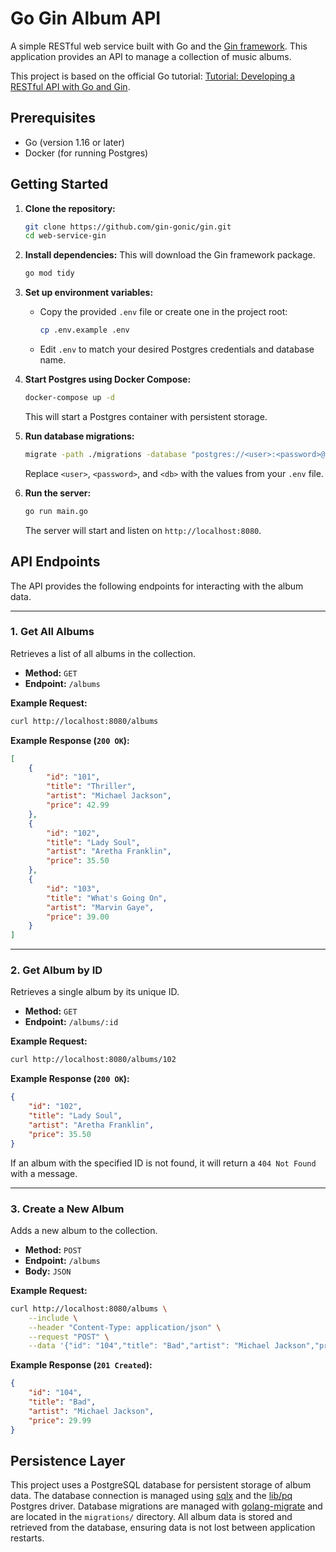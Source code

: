# Go Gin Album API

A simple RESTful web service built with Go and the [Gin framework](https://github.com/gin-gonic/gin). This application provides an API to manage a collection of music albums.

This project is based on the official Go tutorial: [Tutorial: Developing a RESTful API with Go and Gin](https://go.dev/doc/tutorial/web-service-gin).

## Prerequisites

*   Go (version 1.16 or later)
*   Docker (for running Postgres)

## Getting Started

1.  **Clone the repository:**
    ```sh
    git clone https://github.com/gin-gonic/gin.git
    cd web-service-gin
    ```

2.  **Install dependencies:**
    This will download the Gin framework package.
    ```sh
    go mod tidy
    ```

3.  **Set up environment variables:**
    -   Copy the provided `.env` file or create one in the project root:
        ```sh
        cp .env.example .env
        ```
    -   Edit `.env` to match your desired Postgres credentials and database name.

4.  **Start Postgres using Docker Compose:**
    ```sh
    docker-compose up -d
    ```
    This will start a Postgres container with persistent storage.

5.  **Run database migrations:**
    ```sh
    migrate -path ./migrations -database "postgres://<user>:<password>@localhost:5432/<db>?sslmode=disable" up
    ```
    Replace `<user>`, `<password>`, and `<db>` with the values from your `.env` file.

6.  **Run the server:**
    ```sh
    go run main.go
    ```
    The server will start and listen on `http://localhost:8080`.

## API Endpoints

The API provides the following endpoints for interacting with the album data.

---

### 1. Get All Albums

Retrieves a list of all albums in the collection.

*   **Method:** `GET`
*   **Endpoint:** `/albums`

**Example Request:**
```sh
curl http://localhost:8080/albums
```

**Example Response (`200 OK`):**
```json
[
    {
        "id": "101",
        "title": "Thriller",
        "artist": "Michael Jackson",
        "price": 42.99
    },
    {
        "id": "102",
        "title": "Lady Soul",
        "artist": "Aretha Franklin",
        "price": 35.50
    },
    {
        "id": "103",
        "title": "What's Going On",
        "artist": "Marvin Gaye",
        "price": 39.00
    }
]
```

---

### 2. Get Album by ID

Retrieves a single album by its unique ID.

*   **Method:** `GET`
*   **Endpoint:** `/albums/:id`

**Example Request:**
```sh
curl http://localhost:8080/albums/102
```

**Example Response (`200 OK`):**
```json
{
    "id": "102",
    "title": "Lady Soul",
    "artist": "Aretha Franklin",
    "price": 35.50
}
```

If an album with the specified ID is not found, it will return a `404 Not Found` with a message.

---

### 3. Create a New Album

Adds a new album to the collection.

*   **Method:** `POST`
*   **Endpoint:** `/albums`
*   **Body:** `JSON`

**Example Request:**
```sh
curl http://localhost:8080/albums \
    --include \
    --header "Content-Type: application/json" \
    --request "POST" \
    --data '{"id": "104","title": "Bad","artist": "Michael Jackson","price": 29.99}'
```

**Example Response (`201 Created`):**
```json
{
    "id": "104",
    "title": "Bad",
    "artist": "Michael Jackson",
    "price": 29.99
}
```

## Persistence Layer

This project uses a PostgreSQL database for persistent storage of album data. The database connection is managed using [sqlx](https://github.com/jmoiron/sqlx) and the [lib/pq](https://github.com/lib/pq) Postgres driver. Database migrations are managed with [golang-migrate](https://github.com/golang-migrate/migrate) and are located in the `migrations/` directory. All album data is stored and retrieved from the database, ensuring data is not lost between application restarts.
